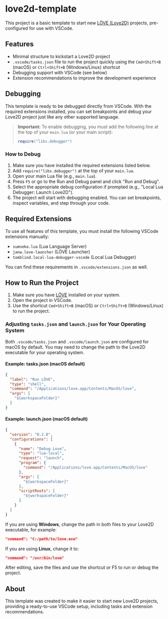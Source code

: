 # love2d-template

This project is a basic template to start new [LÖVE (Love2D)](https://love2d.org/) projects, pre-configured for use with VSCode.

## Features
- Minimal structure to kickstart a Love2D project
- `.vscode/tasks.json` file to run the project quickly using the `Cmd+Shift+B` (macOS) or `Ctrl+Shift+B` (Windows/Linux) shortcut
- Debugging support with VSCode (see below)
- Extension recommendations to improve the development experience


## Debugging


This template is ready to be debugged directly from VSCode. With the required extensions installed, you can set breakpoints and debug your Love2D project just like any other supported language.

> **Important:** To enable debugging, you must add the following line at the top of your `main.lua` (or your main script):
> ```lua
> require("libs.debugger")
> ```

### How to Debug

1. Make sure you have installed the required extensions listed below.
2. Add `require("libs.debugger")` at the top of your `main.lua`.
3. Open your main Lua file (e.g., `main.lua`).
4. Press `F5` or go to the Run and Debug panel and click "Run and Debug".
5. Select the appropriate debug configuration if prompted (e.g., "Local Lua Debugger: Launch Love2D").
6. The project will start with debugging enabled. You can set breakpoints, inspect variables, and step through your code.



## Required Extensions

To use all features of this template, you must install the following VSCode extensions manually:

- `sumneko.lua` (Lua Language Server)
- `janw.love-launcher` (LÖVE Launcher)
- `tomblind.local-lua-debugger-vscode` (Local Lua Debugger)

You can find these requirements in `.vscode/extensions.json` as well.

## How to Run the Project

1. Make sure you have [LÖVE](https://love2d.org/) installed on your system.
2. Open the project in VSCode.
3. Use the shortcut `Cmd+Shift+B` (macOS) or `Ctrl+Shift+B` (Windows/Linux) to run the project.

### Adjusting `tasks.json` and `launch.json` for Your Operating System

Both `.vscode/tasks.json` and `.vscode/launch.json` are configured for macOS by default. You may need to change the path to the Love2D executable for your operating system.

#### Example: tasks.json (macOS default)
```json
{
  "label": "Run LÖVE",
  "type": "shell",
  "command": "/Applications/love.app/Contents/MacOS/love",
  "args": [
    "${workspaceFolder}"
  ]
}
```

#### Example: launch.json (macOS default)
```json
{
  "version": "0.2.0",
  "configurations": [
    {
      "name": "Debug Love",
      "type": "lua-local",
      "request": "launch",
      "program": {
        "command": "/Applications/love.app/Contents/MacOS/love"
      },
      "args": [
        "${workspaceFolder}"
      ],
      "scriptRoots": [
        "${workspaceFolder}"
      ]
    }
  ]
}
```

If you are using **Windows**, change the path in both files to your Love2D executable, for example:
```json
"command": "C:/path/to/love.exe"
```

If you are using **Linux**, change it to:
```json
"command": "/usr/bin/love"
```

After editing, save the files and use the shortcut or F5 to run or debug the project.

## About

This template was created to make it easier to start new Love2D projects, providing a ready-to-use VSCode setup, including tasks and extension recommendations.
